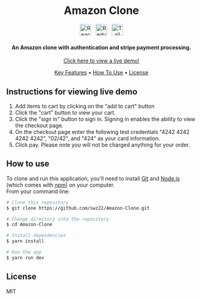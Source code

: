   <h1 align="center">Amazon Clone</h1>

<div align="center">
	<img height="30" src="https://user-images.githubusercontent.com/25181517/183897015-94a058a6-b86e-4e42-a37f-bf92061753e5.png" alt="React" title="React" />&nbsp;&nbsp;
  <img height="30" src="https://user-images.githubusercontent.com/25181517/187896150-cc1dcb12-d490-445c-8e4d-1275cd2388d6.png" alt="Redux" title="Redux" />&nbsp;&nbsp;
  <img height="30" src="https://user-images.githubusercontent.com/25181517/202896760-337261ed-ee92-4979-84c4-d4b829c7355d.png" alt="Tailwind CSS" title="Tailwind CSS" />
</div>

<h4 align="center">An Amazon clone with authentication and stripe payment processing.</h4>
<p align="center">
  <a href="https://crescendo-music.netlify.app">Click here to view a live demo!</a>
</p>

<p align="center">
  <a href="#key-features">Key Features</a> •
  <a href="#how-to-use">How To Use</a> •
  <a href="#license">License</a>
</p>

## Instructions for viewing live demo
1. Add items to cart by clicking on the "add to cart" button
2. Click the "cart" button to view your cart.
3. Click the "sign in" button to sign in. Signing in enables the ability to view the checkout page.
4. On the checkout page enter the following test credentials "4242 4242 4242 4242", "02/42", and "424" as your card information.
5. Click pay. Please note you will not be charged anything for your order.

## How to use

To clone and run this application, you'll need to install [Git](https://git-scm.com) and [Node.js](https://nodejs.org/en/download/) (which comes with [npm](http://npmjs.com)) on your computer.
<br>From your command line:

```bash
# Clone this repository
$ git clone https://github.com/swz22/Amazon-Clone.git

# Change directory into the repository
$ cd Amazon-Clone

# Install dependencies
$ yarn install

# Run the app
$ yarn run dev
```

## License

MIT
